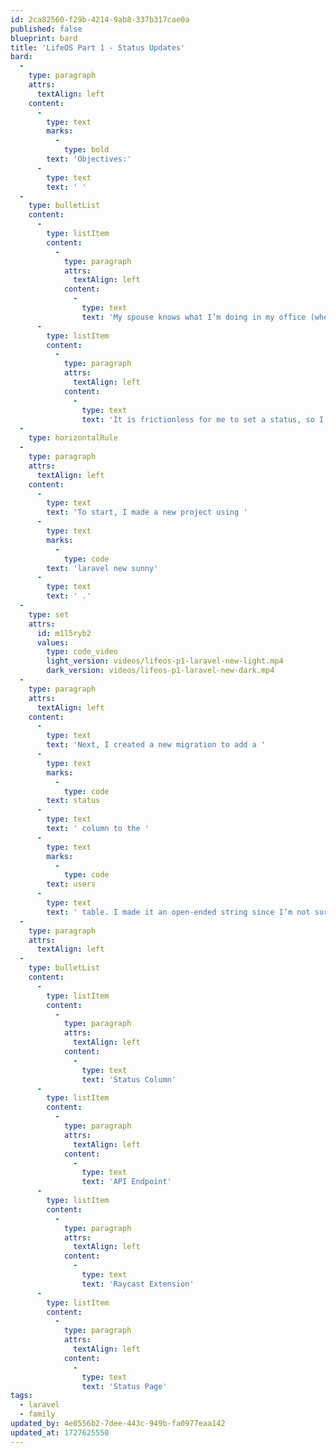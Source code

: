 ```yaml
---
id: 2ca82560-f29b-4214-9ab8-337b317cae0a
published: false
blueprint: bard
title: 'LifeOS Part 1 - Status Updates'
bard:
  -
    type: paragraph
    attrs:
      textAlign: left
    content:
      -
        type: text
        marks:
          -
            type: bold
        text: 'Objectives:'
      -
        type: text
        text: ' '
  -
    type: bulletList
    content:
      -
        type: listItem
        content:
          -
            type: paragraph
            attrs:
              textAlign: left
            content:
              -
                type: text
                text: 'My spouse knows what I’m doing in my office (whether I’m in a meeting, coding, recording, etc.)'
      -
        type: listItem
        content:
          -
            type: paragraph
            attrs:
              textAlign: left
            content:
              -
                type: text
                text: 'It is frictionless for me to set a status, so I actually do it'
  -
    type: horizontalRule
  -
    type: paragraph
    attrs:
      textAlign: left
    content:
      -
        type: text
        text: 'To start, I made a new project using '
      -
        type: text
        marks:
          -
            type: code
        text: 'laravel new sunny'
      -
        type: text
        text: ' .'
  -
    type: set
    attrs:
      id: m1l5ryb2
      values:
        type: code_video
        light_version: videos/lifeos-p1-laravel-new-light.mp4
        dark_version: videos/lifeos-p1-laravel-new-dark.mp4
  -
    type: paragraph
    attrs:
      textAlign: left
    content:
      -
        type: text
        text: 'Next, I created a new migration to add a '
      -
        type: text
        marks:
          -
            type: code
        text: status
      -
        type: text
        text: ' column to the '
      -
        type: text
        marks:
          -
            type: code
        text: users
      -
        type: text
        text: ' table. I made it an open-ended string since I’m not sure what statuses will be helpful for my spouse and me. This way, we can use emojis and occasionally change the status content without a code change.'
  -
    type: paragraph
    attrs:
      textAlign: left
  -
    type: bulletList
    content:
      -
        type: listItem
        content:
          -
            type: paragraph
            attrs:
              textAlign: left
            content:
              -
                type: text
                text: 'Status Column'
      -
        type: listItem
        content:
          -
            type: paragraph
            attrs:
              textAlign: left
            content:
              -
                type: text
                text: 'API Endpoint'
      -
        type: listItem
        content:
          -
            type: paragraph
            attrs:
              textAlign: left
            content:
              -
                type: text
                text: 'Raycast Extension'
      -
        type: listItem
        content:
          -
            type: paragraph
            attrs:
              textAlign: left
            content:
              -
                type: text
                text: 'Status Page'
tags:
  - laravel
  - family
updated_by: 4e0556b2-7dee-443c-949b-fa0977eaa142
updated_at: 1727625550
---
```

